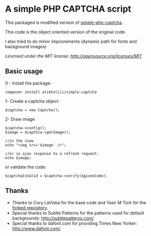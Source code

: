 # A simple PHP CAPTCHA script

This packaged is modified version of [simple-php-captcha](https://github.com/yasirmturk/simple-php-captcha).

This code is the object oriented version of the original code.

I also tried to do minor improvements (dynamic path for fonts and background images)

_Licensed under the MIT license: http://opensource.org/licenses/MIT_

## Basic usage
0 - Install the package:
```
composer install alikhalili/simple-captcha
```

1- Create a captcha object:
```
$captcha = new Captcha();
```

2- Draw image
```
$captcha->config();
$image = $capthca->getImage();

//in the view
echo "<img src='$image' />";

//or in ajax response to a refresh request:
echo $image;
```
or validate the code:
```
$captchaIsValid = $captcha->verify($givenCode);
```

## Thanks
 - Thanks to Cory LaViska for the base code and Yasir M Türk for the [forked repository](https://github.com/yasirmturk/simple-php-captcha). 
 - Special thanks to Subtle Patterns for the patterns used for default backgrounds: http://subtlepatterns.com/
 - Special thanks to dafont.com for providing Times New Yorker: http://www.dafont.com/
